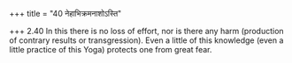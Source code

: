 +++
title = "40 नेहाभिक्रमनाशोऽस्ति"

+++
2.40 In this there is no loss of effort, nor is there any harm
(production of contrary results or transgression). Even a little of this
knowledge (even a little practice of this Yoga) protects one from great
fear.
